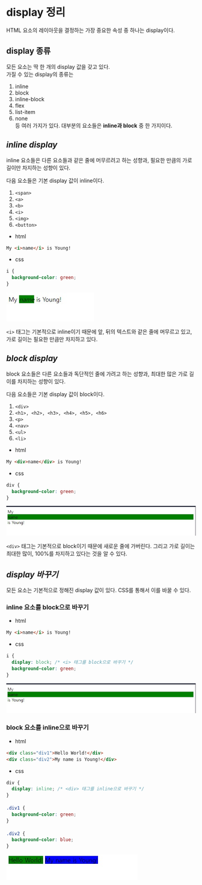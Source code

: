 # display 정리
HTML 요소의 레이아웃을 결정하는 가장 중요한 속성 중 하나는 display이다.   

## **display 종류**   
모든 요소는 딱 한 개의 display 값을 갖고 있다.   
가질 수 있는 display의 종류는
1. inline
2. block
3. inline-block
4. flex
5. list-item
6. none   
등 여러 가지가 있다. 대부분의 요소들은 **inline과 block** 중 한 가지이다.   

## ***inline display***
inline 요소들은 다른 요소들과 같은 줄에 머무르려고 하는 성향과, 필요한 만큼의 가로 길이만 차지하는 성향이 있다.  

다음 요소들은 기본 display 값이 inline이다.   

1. ```<span>```
2. ```<a>```
3. ```<b>```
4. ```<i>```
5. ```<img>```
6. ```<button>```   

* html
```html
My <i>name</i> is Young!
```
* css
```css
i {
  background-color: green;
}
```
![image](images/inline.jpeg)  

```<i>``` 태그는 기본적으로 inline이기 때문에 앞, 뒤의 텍스트와 같은 줄에 머무르고 있고, 가로 길이는 필요한 만큼만 차지하고 있다.

## ***block display***
block 요소들은 다른 요소들과 독단적인 줄에 가려고 하는 성향과, 최대한 많은 가로 길이를 차지하는 성향이 있다.

다음 요소들은 기본 display 값이 block이다.   
1. ```<div>```
2. ```<h1>, <h2>, <h3>, <h4>, <h5>, <h6>```
3. ```<p>```
4. ```<nav>```
5. ```<ul>```
6. ```<li>```

* html
```html
My <div>name</div> is Young!
```
* css
```css
div {
  background-color: green;
}
```

![image](images/block.jpeg)

```<div>``` 태그는 기본적으로 block이기 때문에 새로운 줄에 가버린다. 그리고 가로 길이는 최대한 많이, 100%를 차지하고 있다는 것을 알 수 있다.

## ***display 바꾸기***
모든 요소는 기본적으로 정해진 display 값이 있다. CSS를 통해서 이를 바꿀 수 있다.    

### **inline 요소를 block으로 바꾸기**
* html
```html
My <i>name</i> is Young!
```
* css
```css
i {
  display: block; /* <i> 태그를 block으로 바꾸기 */
  background-color: green;
}
```
![image](images/block.jpeg)

### **block 요소를 inline으로 바꾸기**
* html
```html
<div class="div1">Hello World!</div>
<div class="div2">My name is Young!</div>
```
* css
```css
div {
  display: inline; /* <div> 태그를 inline으로 바꾸기 */
}

.div1 {
  background-color: green;
}

.div2 {
  background-color: blue;
}
```
![image](images/block2.jpeg)
